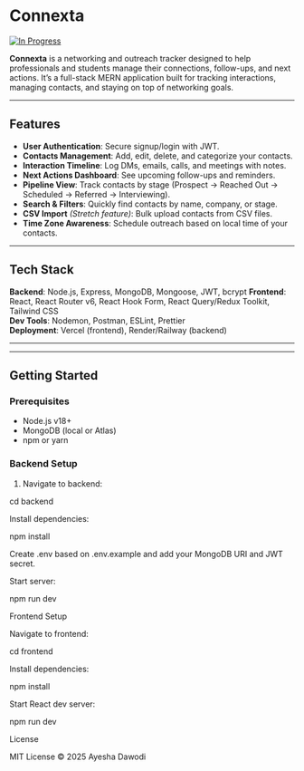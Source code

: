 # Connexta

[![In Progress](https://img.shields.io/badge/status-in%20progress-yellow)](#)

**Connexta** is a networking and outreach tracker designed to help professionals and students manage their connections, follow-ups, and next actions. It’s a full-stack MERN application built for tracking interactions, managing contacts, and staying on top of networking goals.

---

## Features

- **User Authentication**: Secure signup/login with JWT.
- **Contacts Management**: Add, edit, delete, and categorize your contacts.
- **Interaction Timeline**: Log DMs, emails, calls, and meetings with notes.
- **Next Actions Dashboard**: See upcoming follow-ups and reminders.
- **Pipeline View**: Track contacts by stage (Prospect → Reached Out → Scheduled → Referred → Interviewing).
- **Search & Filters**: Quickly find contacts by name, company, or stage.
- **CSV Import** _(Stretch feature)_: Bulk upload contacts from CSV files.
- **Time Zone Awareness**: Schedule outreach based on local time of your contacts.

---

## Tech Stack

**Backend**: Node.js, Express, MongoDB, Mongoose, JWT, bcrypt
**Frontend**: React, React Router v6, React Hook Form, React Query/Redux Toolkit, Tailwind CSS  
**Dev Tools**: Nodemon, Postman, ESLint, Prettier  
**Deployment**: Vercel (frontend), Render/Railway (backend)

---

---

## Getting Started

### Prerequisites

- Node.js v18+
- MongoDB (local or Atlas)
- npm or yarn

### Backend Setup

1. Navigate to backend:


cd backend

Install dependencies:

npm install

Create .env based on .env.example and add your MongoDB URI and JWT secret.

Start server:

npm run dev

Frontend Setup

Navigate to frontend:

cd frontend


Install dependencies:

npm install


Start React dev server:

npm run dev


License

MIT License © 2025 Ayesha Dawodi
```
